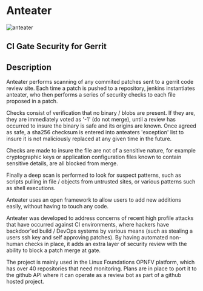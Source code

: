 # Anteater

![anteater](http://i.imgur.com/BPvV3Gz.png)

CI Gate Security for Gerrit
---------------------------

Description
-----------

Anteater performs scanning of any commited patches sent to a gerrit code review
site. Each time a patch is pushed to a repository, jenkins instantiates
anteater, who then performs a series of security checks to each file proposed
in a patch.

Checks consist of verification that no binary / blobs are present. If they are,
they are immediately voted as '-1' (do not merge), until a review has occurred
to insure the binary is safe and its origins are known. Once agreed as safe, a
sha256 checksum is entered into anteaters 'exception' list to insure it is not
maliciously replaced at any given time in the future.

Checks are made to insure the file are not of a sensitive nature, for example
cryptographic keys or application configuration files known to contain
sensitive details, are all blocked from merge.

Finally a deep scan is performed to look for suspect patterns, such as scripts
pulling in file / objects from untrusted sites, or various patterns such as
shell executions.

Anteater uses an open framework to allow users to add new additions easily,
without having to touch any code.

Anteater was developed to address concerns of recent high profile attacks that
have occurred against CI environments, where hackers have backdoor'ed build /
DevOps systems by various means (such as stealing a users ssh key and self
approving patches). By having automated non-human checks in place, it adds an
extra layer of security review with the ability to block a patch merge at gate.

The project is mainly used in the Linux Foundations OPNFV platform, which has
over 40 repositories that need monitoring. Plans are in place to port it to the
github API where it can operate as a review bot as part of a github hosted
project.